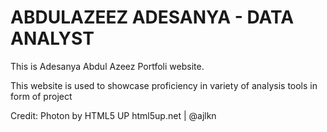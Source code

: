 # ABDULAZEEZ ADESANYA - DATA ANALYST
This is Adesanya Abdul Azeez Portfoli website.

This website is used to showcase proficiency in variety of analysis tools in form of project


Credit:
Photon by HTML5 UP
html5up.net | @ajlkn


